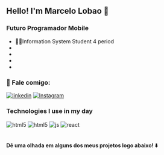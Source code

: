 ## Hello! I'm Marcelo Lobao 🐺 

### Futuro Programador Mobile 

- :man_student:Information System Student 4 period
-
-
-
-

### 💬 Fale comigo:

[![linkedin](https://img.shields.io/badge/LinkedIn-0077B5?style=for-the-badge&logo=linkedin&logoColor=white)](https://www.linkedin.com/in/marcelo-lobão-0085271a8/)
[![Instagram](https://img.shields.io/badge/Instagram-E4405F?style=for-the-badge&logo=instagram&logoColor=white)](https://www.instagram.com/_marcelolobao/)

### Technologies I use in my day

<div style="display: inline_block">
  <img align="center" alt="html5" src="https://img.shields.io/badge/HTML5-E34F26?style=for-the-badge&logo=html5&logoColor=white" />
  <img align="center" alt="html5" src="https://img.shields.io/badge/CSS-239120?&style=for-the-badge&logo=css3&logoColor=white" />
  <img align="center" alt="js" src="https://img.shields.io/badge/JavaScript-F7DF1E?style=for-the-badge&logo=javascript&logoColor=black" />
   <img align="center" alt="react" src="https://img.shields.io/badge/React_Native-20232A?style=for-the-badge&logo=react&logoColor=61DAFB" />
</div><br/>

 #### Dê uma olhada em alguns dos meus projetos logo abaixo! ⬇️ 
